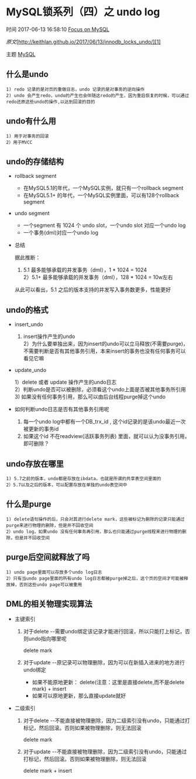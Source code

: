 # MySQL锁系列（四）之 undo log

 时间 2017-06-13 16:58:10  [Focus on MySQL][0]

_原文_[http://keithlan.github.io/2017/06/13/innodb_locks_undo/][1]

 主题 [MySQL][2]

## 什么是undo

    1) redo 记录的是对页的重做日志，undo 记录的是对事务的逆向操作  
    2) undo 会产生redo，undo的产生也会伴随这redo的产生，因为重启恢复的时候，可以通过redo还原这些undo的操作,以达到回滚的目的
    

## undo有什么用

    1) 用于对事务的回滚  
    2）用于MVCC
    

## undo的存储结构

* rollback segment


    * 在MySQL5.1的年代，一个MySQL实例，就只有一个rollback segment
    * 在MySQL5.1+ 的年代，一个MySQL实例里面，可以有128个rollback segment
    

* undo segment


    * 一个segment 有 1024 个 undo slot，一个undo slot 对应一个undo log  
    * 一个事务(dml)对应一个undo log
    

* 总结


    据此推断：
    
    1) 5.1 最多能够承载的并发事务（dml），1 * 1024 = 1024   
    2）5.1+ 最多能够承载的并发事务（dml），128 * 1024 = 10w左右    
    
    从此可以看出，5.1 之后的版本支持的并发写入事务数更多，性能更好
    

## undo的格式

* insert_undo


    1) insert操作产生的undo  
    2）为什么要单独出来，因为insert的undo可以立马释放(不需要purge)，不需要判断是否有其他事务引用，本来insert的事务也没有任何事务可以看见它嘛
    

* update_undo


    1）delete 或者 update 操作产生的undo日志  
    2）判断undo是否可以被删除，必须看这个undo上面是否被其他事务所引用  
    3) 如果没有任何事务引用，那么可以由后台线程purge掉这个undo
    

* 如何判断undo日志是否有其他事务引用呢


    1. 每一个undo log中都有一个DB_trx_id , 这个id记录的是该undo最近一次被更新的事务id  
    2. 如果这个id 不在readview(活跃事务列表) 里面，就可以认为没事务引用，即可删除？
    

## undo存放在哪里

    1) 5.7之前的版本，undo都是存放在ibdata，也就是所谓的共享表空间里面的  
    2）5.7以及之后的版本，可以配置存放在单独的undo表空间中
    

## 什么是purge

    1) delete语句操作的后，只会对其进行delete mark，这些被标记为删除的记录只能通过purge来进行物理的删除，但是并不回收空间 
    2）undo log，如果undo 没有任何事务再引用，那么也只能通过purge线程来进行物理的删除，但是并不回收空间
    

## purge后空间就释放了吗

    1) undo page里面可以存放多个undo log日志  
    2）只有当undo page里面的所有undo log日志都被purge掉之后，这个页的空间才可能被释放掉，否则这些undo page可以被重用
    

## DML的相关物理实现算法

* 主键索引


    1. 对于delete   --需要undo绑定该记录才能进行回滚，所以只能打上标记，否则undo指向哪里呢  
    
        delete mark  
    
    2. 对于update  --原记录可以物理删除，因为可以在新插入进来的地方进行undo绑定  
    
        * 如果不能原地更新： delete(注意：这里是直接delete,而不是delete mark)  + insert 
        * 如果可以原地更新，那么直接update就好
    

* 二级索引


    1. 对于delete  --不能直接被物理删除，因为二级索引没有undo，只能通过打标记，然后回滚。否则如果被物理删除，则无法回滚
    
        delete mark    
    
    
    2. 对于update  --不能直接被物理删除，因为二级索引没有undo，只能通过打标记，然后回滚。否则如果被物理删除，则无法回滚
    
        delete mark + insert

[0]: /sites/jMVrIr3
[1]: http://keithlan.github.io/2017/06/13/innodb_locks_undo/?utm_source=tuicool&utm_medium=referral
[2]: /topics/11030000